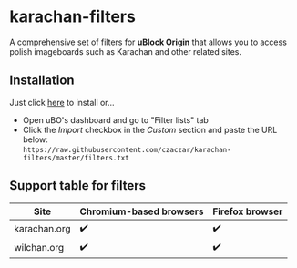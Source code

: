# karachan-filters
A comprehensive set of filters for **uBlock Origin** that allows you to access polish imageboards such as Karachan and other related sites.

## Installation
Just click [here](
https://subscribe.adblockplus.org/?location=https://raw.githubusercontent.com/czaczar/karachan-filters/master/filters.txt&title=karachan-filters) to install or...
* Open uBO's dashboard and go to "Filter lists" tab
* Click the *Import* checkbox in the *Custom* section and paste the URL below:<br> 
``https://raw.githubusercontent.com/czaczar/karachan-filters/master/filters.txt``


## Support table for filters
Site             | Chromium-based browsers | Firefox browser
-----------------|-----------------------|----------------
karachan.org     | :heavy_check_mark:    | :heavy_check_mark:
wilchan.org      | :heavy_check_mark:    | :heavy_check_mark:
